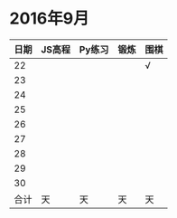 # 2016年9月

日期|JS高程|Py练习|锻炼|围棋|
:---|:-----|:-----|:---|:---|
22||||√|
23|||||
24|||||
25|||||
26|||||
27|||||
28|||||
29|||||
30|||||
合计|天|天|天|天|